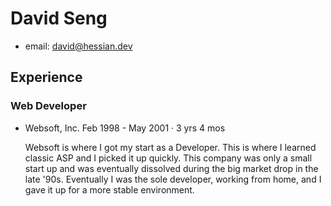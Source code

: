 # David Seng

- email: david@hessian.dev

## Experience


### Web Developer
- Websoft, Inc. Feb 1998 - May 2001 · 3 yrs 4 mos

   Websoft is where I got my start as a Developer. This is where I learned classic ASP and I picked it up quickly. This company was only a small start up and was eventually dissolved during the big market drop in the late '90s. Eventually I was the sole developer, working from home, and I gave it up for a more stable environment.